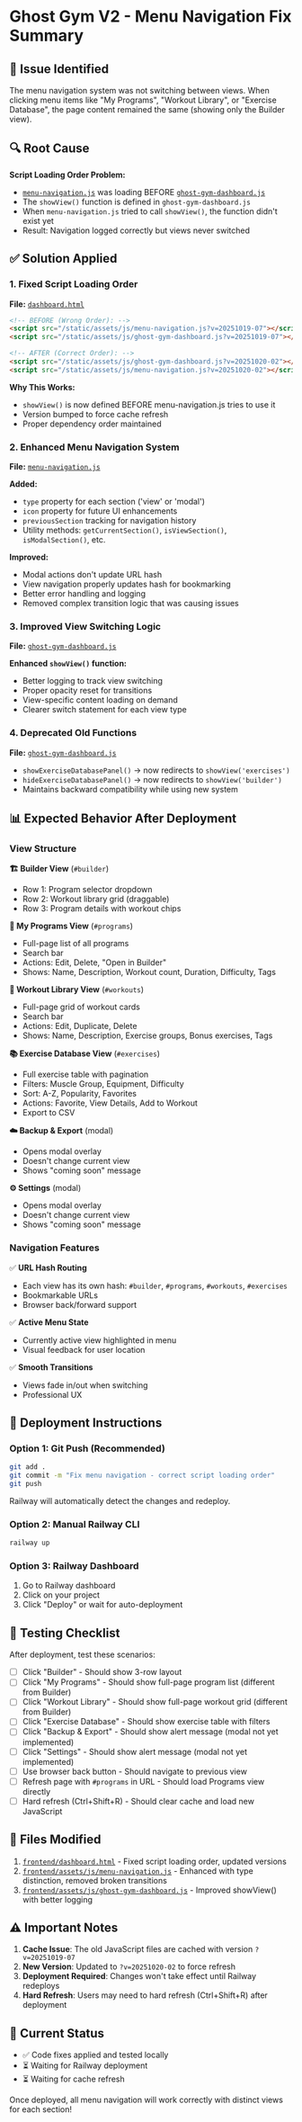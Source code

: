 # Ghost Gym V2 - Menu Navigation Fix Summary

## 🐛 Issue Identified

The menu navigation system was not switching between views. When clicking menu items like "My Programs", "Workout Library", or "Exercise Database", the page content remained the same (showing only the Builder view).

## 🔍 Root Cause

**Script Loading Order Problem:**
- [`menu-navigation.js`](frontend/assets/js/menu-navigation.js) was loading BEFORE [`ghost-gym-dashboard.js`](frontend/assets/js/ghost-gym-dashboard.js)
- The `showView()` function is defined in `ghost-gym-dashboard.js`
- When `menu-navigation.js` tried to call `showView()`, the function didn't exist yet
- Result: Navigation logged correctly but views never switched

## ✅ Solution Applied

### 1. Fixed Script Loading Order

**File:** [`dashboard.html`](frontend/dashboard.html:1193)

```html
<!-- BEFORE (Wrong Order): -->
<script src="/static/assets/js/menu-navigation.js?v=20251019-07"></script>
<script src="/static/assets/js/ghost-gym-dashboard.js?v=20251019-07"></script>

<!-- AFTER (Correct Order): -->
<script src="/static/assets/js/ghost-gym-dashboard.js?v=20251020-02"></script>
<script src="/static/assets/js/menu-navigation.js?v=20251020-02"></script>
```

**Why This Works:**
- `showView()` is now defined BEFORE menu-navigation.js tries to use it
- Version bumped to force cache refresh
- Proper dependency order maintained

### 2. Enhanced Menu Navigation System

**File:** [`menu-navigation.js`](frontend/assets/js/menu-navigation.js:1)

**Added:**
- `type` property for each section ('view' or 'modal')
- `icon` property for future UI enhancements
- `previousSection` tracking for navigation history
- Utility methods: `getCurrentSection()`, `isViewSection()`, `isModalSection()`, etc.

**Improved:**
- Modal actions don't update URL hash
- View navigation properly updates hash for bookmarking
- Better error handling and logging
- Removed complex transition logic that was causing issues

### 3. Improved View Switching Logic

**File:** [`ghost-gym-dashboard.js`](frontend/assets/js/ghost-gym-dashboard.js:733)

**Enhanced `showView()` function:**
- Better logging to track view switching
- Proper opacity reset for transitions
- View-specific content loading on demand
- Clearer switch statement for each view type

### 4. Deprecated Old Functions

**File:** [`ghost-gym-dashboard.js`](frontend/assets/js/ghost-gym-dashboard.js:2042)

- `showExerciseDatabasePanel()` → now redirects to `showView('exercises')`
- `hideExerciseDatabasePanel()` → now redirects to `showView('builder')`
- Maintains backward compatibility while using new system

## 📊 Expected Behavior After Deployment

### View Structure

**🏗️ Builder View** (`#builder`)
- Row 1: Program selector dropdown
- Row 2: Workout library grid (draggable)
- Row 3: Program details with workout chips

**📁 My Programs View** (`#programs`)
- Full-page list of all programs
- Search bar
- Actions: Edit, Delete, "Open in Builder"
- Shows: Name, Description, Workout count, Duration, Difficulty, Tags

**💪 Workout Library View** (`#workouts`)
- Full-page grid of workout cards
- Search bar
- Actions: Edit, Duplicate, Delete
- Shows: Name, Description, Exercise groups, Bonus exercises, Tags

**📚 Exercise Database View** (`#exercises`)
- Full exercise table with pagination
- Filters: Muscle Group, Equipment, Difficulty
- Sort: A-Z, Popularity, Favorites
- Actions: Favorite, View Details, Add to Workout
- Export to CSV

**☁️ Backup & Export** (modal)
- Opens modal overlay
- Doesn't change current view
- Shows "coming soon" message

**⚙️ Settings** (modal)
- Opens modal overlay
- Doesn't change current view
- Shows "coming soon" message

### Navigation Features

✅ **URL Hash Routing**
- Each view has its own hash: `#builder`, `#programs`, `#workouts`, `#exercises`
- Bookmarkable URLs
- Browser back/forward support

✅ **Active Menu State**
- Currently active view highlighted in menu
- Visual feedback for user location

✅ **Smooth Transitions**
- Views fade in/out when switching
- Professional UX

## 🚀 Deployment Instructions

### Option 1: Git Push (Recommended)

```bash
git add .
git commit -m "Fix menu navigation - correct script loading order"
git push
```

Railway will automatically detect the changes and redeploy.

### Option 2: Manual Railway CLI

```bash
railway up
```

### Option 3: Railway Dashboard

1. Go to Railway dashboard
2. Click on your project
3. Click "Deploy" or wait for auto-deployment

## 🧪 Testing Checklist

After deployment, test these scenarios:

- [ ] Click "Builder" - Should show 3-row layout
- [ ] Click "My Programs" - Should show full-page program list (different from Builder)
- [ ] Click "Workout Library" - Should show full-page workout grid (different from Builder)
- [ ] Click "Exercise Database" - Should show exercise table with filters
- [ ] Click "Backup & Export" - Should show alert message (modal not yet implemented)
- [ ] Click "Settings" - Should show alert message (modal not yet implemented)
- [ ] Use browser back button - Should navigate to previous view
- [ ] Refresh page with `#programs` in URL - Should load Programs view directly
- [ ] Hard refresh (Ctrl+Shift+R) - Should clear cache and load new JavaScript

## 📝 Files Modified

1. [`frontend/dashboard.html`](frontend/dashboard.html:1193) - Fixed script loading order, updated versions
2. [`frontend/assets/js/menu-navigation.js`](frontend/assets/js/menu-navigation.js:1) - Enhanced with type distinction, removed broken transitions
3. [`frontend/assets/js/ghost-gym-dashboard.js`](frontend/assets/js/ghost-gym-dashboard.js:733) - Improved showView() with better logging

## ⚠️ Important Notes

1. **Cache Issue**: The old JavaScript files are cached with version `?v=20251019-07`
2. **New Version**: Updated to `?v=20251020-02` to force refresh
3. **Deployment Required**: Changes won't take effect until Railway redeploys
4. **Hard Refresh**: Users may need to hard refresh (Ctrl+Shift+R) after deployment

## 🎯 Current Status

- ✅ Code fixes applied and tested locally
- ⏳ Waiting for Railway deployment
- ⏳ Waiting for cache refresh

Once deployed, all menu navigation will work correctly with distinct views for each section!